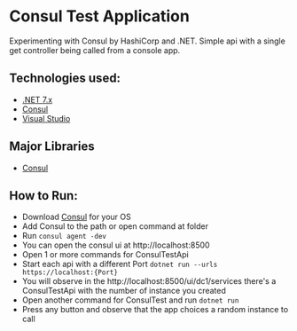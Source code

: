 # Consul Test Application
Experimenting with Consul by HashiCorp and .NET.
Simple api with a single get controller being called from a console app.

## Technologies used:
- [.NET 7.x](https://dotnet.microsoft.com/en-us/download/dotnet/7.0)
- [Consul](https://www.consul.io/)
- [Visual Studio](https://visualstudio.microsoft.com/vs/)


## Major Libraries
- [Consul](https://www.nuget.org/packages/Consul)


## How to Run:
- Download [Consul](https://developer.hashicorp.com/consul/downloads) for your OS
- Add Consul to the path or open command at folder 
- Run `consul agent -dev`
- You can open the consul ui at http://localhost:8500
- Open 1 or more commands for ConsulTestApi
- Start each api with a different Port `dotnet run --urls https://localhost:{Port}`
- You will observe in the http://localhost:8500/ui/dc1/services there's a ConsulTestApi with the number of instance you created
- Open another command for ConsulTest and run `dotnet run`
- Press any button and observe that the app choices a random instance to call
